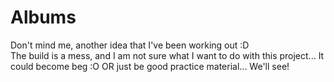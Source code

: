 # Albums

Don't mind me, another idea that I've been working out :D  
The build is a mess, and I am not sure what I want to do with this project... It could become beg :O OR just be good practice material... We'll see!
